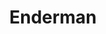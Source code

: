 ---
title: "Enderman"
draft: false
category: "High Performance"
weight: 6

product:
  id: "enderman"
  name: "Enderman"
  price: "50.40"

  customFields:
    - name: "RAM"
      type: "readonly"
      value: "12 GB"

    - name: "Storage"
      type: "readonly"
      value: "120GB"

  selectedPlan: "monthly-plan"

  availablePlans:
    - id: "monthly-plan"
      name: "Monthly Subscription"
      frequency: "monthly"
      interval: 1
      itemPrice: 50.40
---